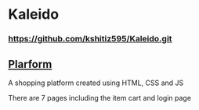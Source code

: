 # Kaleido
### https://github.com/kshitiz595/Kaleido.git
## [Plarform](https://kshitiz595.github.io/Kaleido/)
A shopping platform created using HTML, CSS and JS

There are 7 pages including the item cart and login page

